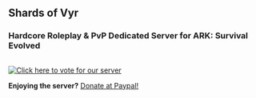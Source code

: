 ## Shards of Vyr  
### Hardcore Roleplay & PvP Dedicated Server for ARK: Survival Evolved  
  
<a href="https://arkservers.net/server/51.79.134.153:29515" target="_blank"><img src="https://arkservers.net/banner/51.79.134.153:29515/banner.png" alt=""></a>  

  
<a href="https://arkservers.net/vote/51.79.134.153:29515" target="_blank"><img src="https://arkservers.net/img/vote.png" alt="Click here to vote for our server"></a>  
    
  **Enjoying the server?** [Donate at Paypal!](https://paypal.me/jdpeter88 "Donate at Paypal!")
